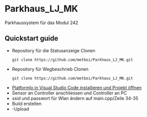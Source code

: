# Parkhaus_LJ_MK
Parkhaussystem für das Modul 242

## Quickstart guide

- Repository für die Statusanzeige Clonen
  ```
  git clone https://github.com/metboi/Parkhaus_LJ_MK.git
  ```
- Repository für Wegbeschrieb Clonen
  ```
  git clone https://github.com/metboi/Parkhaus_LJ_MK.git
  ```
- [PlatformIo in Visual Studio Code installieren und Projekt öffnen](https://platformio.org/install/ide?install=vscode)
- Sensor an Controller anschliessen und Controller an PC
- ssid und passwort für Wlan ändern auf main.cpp/Zeile 34-35
- Build erstellen
- -Upload
